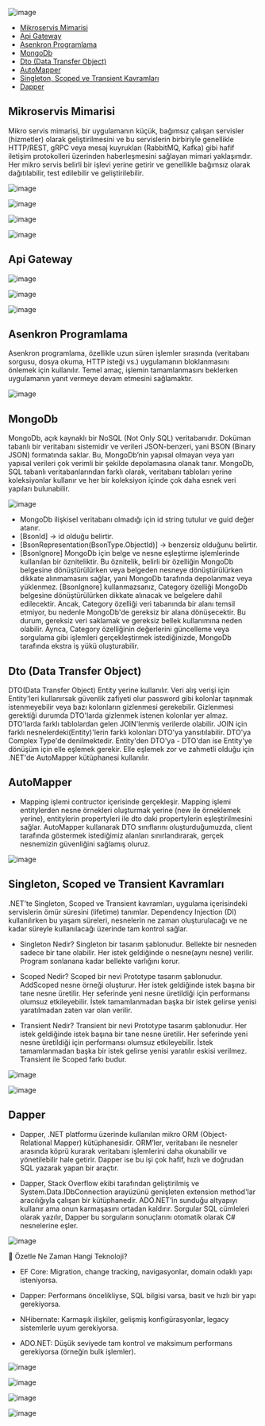 ![image](https://github.com/user-attachments/assets/db402f27-e8fb-4157-a739-fb69c52e0420)

- [Mikroservis Mimarisi](#mikroservis-mimarisi)
- [Api Gateway](#api-gateway)
- [Asenkron Programlama](#asenkron-programlama)
- [MongoDb](#mongodb)
- [Dto (Data Transfer Object)](#dto-data-transfer-object)
- [AutoMapper](#automapper)
- [Singleton, Scoped ve Transient Kavramları](#singleton-scoped-ve-transient-kavramları)
- [Dapper](#dapper)

## Mikroservis Mimarisi

Mikro servis mimarisi, bir uygulamanın küçük, bağımsız çalışan servisler (hizmetler) olarak geliştirilmesini ve bu servislerin birbiriyle genellikle HTTP/REST, gRPC veya mesaj kuyrukları (RabbitMQ, Kafka) gibi hafif iletişim protokolleri üzerinden haberleşmesini sağlayan mimari yaklaşımdır. Her mikro servis belirli bir işlevi yerine getirir ve genellikle bağımsız olarak dağıtılabilir, test edilebilir ve geliştirilebilir.

![image](https://github.com/user-attachments/assets/6111c5a0-e7e3-4173-9187-fdc46cc36691)

![image](https://github.com/user-attachments/assets/cc34de45-756b-4aef-8c32-41ce3b367192)

![image](https://github.com/user-attachments/assets/8776da6f-a77e-4cba-acb3-0dc22d13ceae)

![image](https://github.com/user-attachments/assets/6bd2f7a4-6929-4390-9846-77f9a22fb418)

## Api Gateway

![image](https://github.com/user-attachments/assets/7c022acf-b5d0-41f6-bd1c-cecbf02f1310)

![image](https://github.com/user-attachments/assets/6aa32cf3-fd08-4fa2-891f-989b24fce24e)

![image](https://github.com/user-attachments/assets/12c20149-f889-4801-9d87-3f0205b7b53e)

## Asenkron Programlama

Asenkron programlama, özellikle uzun süren işlemler sırasında (veritabanı sorgusu, dosya okuma, HTTP isteği vs.) uygulamanın bloklanmasını önlemek için kullanılır. Temel amaç, işlemin tamamlanmasını beklerken uygulamanın yanıt vermeye devam etmesini sağlamaktır.

![image](https://github.com/user-attachments/assets/0845f8f5-f129-4f8e-84dd-3009b0298b2c)

## MongoDb

MongoDb, açık kaynaklı bir NoSQL (Not Only SQL) veritabanıdır. Doküman tabanlı bir veritabanı sistemidir ve verileri JSON-benzeri, yani BSON (Binary JSON) formatında saklar. Bu, MongoDb’nin yapısal olmayan veya yarı yapısal verileri çok verimli bir şekilde depolamasına olanak tanır. MongoDb, SQL tabanlı veritabanlarından farklı olarak, veritabanı tabloları yerine koleksiyonlar kullanır ve her bir koleksiyon içinde çok daha esnek veri yapıları bulunabilir.

![image](https://github.com/user-attachments/assets/dc44a259-9192-43d0-ac6b-46542f8c90cf)

- MongoDb ilişkisel veritabanı olmadığı için id string tutulur ve guid değer atanır.
- [BsonId] -> id olduğu belirtir.
- [BsonRepresentation(BsonType.ObjectId)] -> benzersiz olduğunu belirtir.
- [BsonIgnore] MongoDb için belge ve nesne eşleştirme işlemlerinde kullanılan bir özniteliktir. 
Bu öznitelik, belirli bir özelliğin MongoDb belgesine dönüştürülürken veya belgeden nesneye dönüştürülürken dikkate alınmamasını sağlar, yani MongoDb tarafında depolanmaz veya yüklenmez. 
[BsonIgnore] kullanmazsanız, Category özelliği MongoDb belgesine dönüştürülürken dikkate alınacak ve belgelere dahil edilecektir. Ancak, Category özelliği veri tabanında bir alanı temsil etmiyor, bu nedenle MongoDb'de gereksiz bir alana dönüşecektir. 
Bu durum, gereksiz veri saklamak ve gereksiz bellek kullanımına neden olabilir. Ayrıca, Category özelliğinin değerlerini güncelleme veya sorgulama gibi işlemleri gerçekleştirmek istediğinizde, MongoDb tarafında ekstra iş yükü oluşturabilir.

## Dto (Data Transfer Object)

DTO(Data Transfer Object) Entity yerine kullanılır. Veri alış verişi için Entity'leri kullanırsak güvenlik zafiyeti olur password gibi kolonlar taşınmak istenmeyebilir veya bazı kolonların gizlenmesi gerekebilir. Gizlenmesi gerektiği durumda DTO'larda gizlenmek istenen kolonlar yer almaz. DTO'larda farklı tablolardan gelen JOIN'lenmiş verilerde olabilir. JOIN için farklı nesnelerdeki(Entity)'lerin farklı kolonları DTO'ya yansıtılabilir. DTO'ya Complex Type'de denilmektedir. Entity'den DTO'ya - DTO'dan ise Entity'ye dönüşüm için elle eşlemek gerekir. Elle eşlemek zor ve zahmetli olduğu için .NET'de AutoMapper kütüphanesi kullanılır.

## AutoMapper

- Mapping işlemi contructor içerisinde gerçekleşir. Mapping işlemi entitylerden nesne örnekleri oluşturmak yerine (new ile örneklemek yerine), entitylerin propertyleri ile dto daki propertylerin eşleştirilmesini sağlar. AutoMapper kullanarak DTO sınıflarını oluşturduğumuzda, client tarafında göstermek istediğimiz alanları sınırlandırarak, gerçek nesnemizin güvenliğini sağlamış oluruz.

![image](https://github.com/user-attachments/assets/c10ba3f7-e843-40b0-9985-d98a3af26a54)

## Singleton, Scoped ve Transient Kavramları

.NET’te Singleton, Scoped ve Transient kavramları, uygulama içerisindeki servislerin ömür süresini (lifetime) tanımlar. Dependency Injection (DI) kullanılırken bu yaşam süreleri, nesnelerin ne zaman oluşturulacağı ve ne kadar süreyle kullanılacağı üzerinde tam kontrol sağlar.

* Singleton Nedir? 
Singleton bir tasarım şablonudur. Bellekte bir nesneden sadece bir tane olabilir. 
Her istek geldiğinde o nesne(aynı nesne) verilir. Program sonlanana kadar bellekte varlığını korur.

* Scoped Nedir?
Scoped bir nevi Prototype tasarım şablonudur. 
AddScoped nesne örneği oluşturur. Her istek geldiğinde istek başına bir tane nesne üretilir. 
Her seferinde yeni nesne üretildiği için performansı olumsuz etkileyebilir. 
İstek tamamlanmadan başka bir istek gelirse yenisi yaratılmadan zaten var olan verilir.

* Transient Nedir? 
Transient bir nevi Prototype tasarım şablonudur. 
Her istek geldiğinde istek başına bir tane nesne üretilir. 
Her seferinde yeni nesne üretildiği için performansı olumsuz etkileyebilir. 
İstek tamamlanmadan başka bir istek gelirse yenisi yaratılır eskisi verilmez. Transient ile Scoped farkı budur.

![image](https://github.com/user-attachments/assets/e7e1c8c5-5b23-4dd0-b4ef-bf01e44a7004)

![image](https://github.com/user-attachments/assets/619aebab-1556-494a-ad5d-9bc54ce74792)

## Dapper

- Dapper, .NET platformu üzerinde kullanılan mikro ORM (Object-Relational Mapper) kütüphanesidir. ORM’ler, veritabanı ile nesneler arasında köprü kurarak veritabanı işlemlerini daha okunabilir ve yönetilebilir hale getirir. Dapper ise bu işi çok hafif, hızlı ve doğrudan SQL yazarak yapan bir araçtır. 

- Dapper, Stack Overflow ekibi tarafından geliştirilmiş ve System.Data.IDbConnection arayüzünü genişleten extension method'lar aracılığıyla çalışan bir kütüphanedir. ADO.NET’in sunduğu altyapıyı kullanır ama onun karmaşasını ortadan kaldırır. Sorgular SQL cümleleri olarak yazılır, Dapper bu sorguların sonuçlarını otomatik olarak C# nesnelerine eşler.

![image](https://github.com/user-attachments/assets/bba0a9b2-9538-4ff3-a14e-75a43385181a)

🔎 Özetle Ne Zaman Hangi Teknoloji?

- EF Core: Migration, change tracking, navigasyonlar, domain odaklı yapı isteniyorsa.

- Dapper: Performans öncelikliyse, SQL bilgisi varsa, basit ve hızlı bir yapı gerekiyorsa.

- NHibernate: Karmaşık ilişkiler, gelişmiş konfigürasyonlar, legacy sistemlerle uyum gerekiyorsa.

- ADO.NET: Düşük seviyede tam kontrol ve maksimum performans gerekiyorsa (örneğin bulk işlemler).

![image](https://github.com/user-attachments/assets/6ec85484-3c45-4eaf-92c5-6a1a1114d063)

![image](https://github.com/user-attachments/assets/94775af8-d567-4aac-8468-024bd06b30dc)

![image](https://github.com/user-attachments/assets/bf2254bc-a785-4483-ab02-50466e770f0e)

![image](https://github.com/user-attachments/assets/cd93f831-f71d-480a-8e85-9fa5dbde9956)









